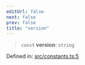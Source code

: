```yaml
---
editUrl: false
next: false
prev: false
title: "version"
---
```


> `const` **version**: `string`

Defined in: [src/constants.ts:5](https://github.com/fabricjs/fabric.js/blob/9a792f4b7b8031f02ec7ea4ce8c99f810e45cfec/src/constants.ts#L5)
